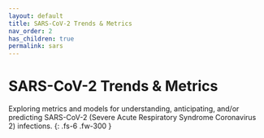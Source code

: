 ```yaml
---
layout: default
title: SARS-CoV-2 Trends & Metrics
nav_order: 2
has_children: true
permalink: sars
---
```


# SARS-CoV-2 Trends & Metrics

Exploring metrics and models for understanding, anticipating, and/or predicting SARS-CoV-2 (Severe Acute Respiratory Syndrome Coronavirus 2) infections.
{: .fs-6 .fw-300 }
